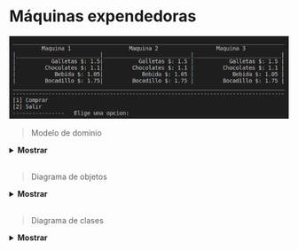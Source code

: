 # Máquinas expendedoras 

![Imagen](images/menu.png) 

> Modelo de dominio

<details><summary><b> Mostrar </b></summary>

|                modelo de dominio                   |
| :------------------------------------------------: |
|      ![Imagen](images/modelo-de-dominio.png)       |

</details>

</br>

> Diagrama de objetos

<details><summary><b> Mostrar </b></summary>

|                diagrama de objetos                 |
| :------------------------------------------------: |
|      ![Imagen](images/diagrama-de-objetos.png)     |

</details>

</br>

> Diagrama de clases

<details><summary><b> Mostrar </b></summary>

|                diagrama de clases                  |
| :------------------------------------------------: |
|      ![Imagen](images/diagrama-de-clases.PNG)      |

</details>

</br>